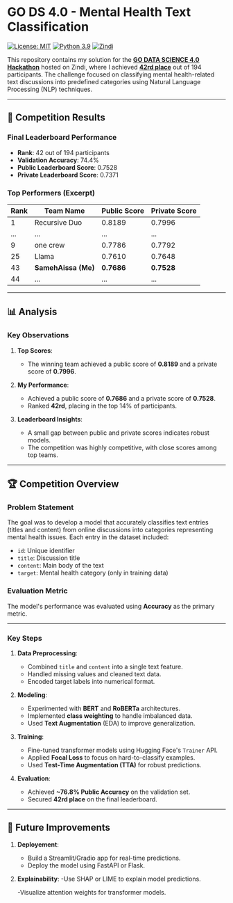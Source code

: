 # GO DS 4.0 - Mental Health Text Classification

[![License: MIT](https://img.shields.io/badge/License-MIT-yellow.svg)](LICENSE)
[![Python 3.9](https://img.shields.io/badge/python-3.9-blue.svg)](requirements.txt)
[![Zindi](https://img.shields.io/badge/Zindi-Platform-blue)](https://zindi.africa/competitions/go-data-science-40-mental-health-challenge/)

This repository contains my solution for the **[GO DATA SCIENCE 4.0 Hackathon](https://zindi.africa/competitions/go-data-science-40-mental-health-challenge/)** hosted on Zindi, where I achieved **[42rd place](https://zindi.africa/users/SamehAissa/competitions/certificate)** out of 194 participants. The challenge focused on classifying mental health-related text discussions into predefined categories using Natural Language Processing (NLP) techniques.

---

## 🏅 Competition Results

### Final Leaderboard Performance
- **Rank**: 42 out of 194  participants
- **Validation Accuracy**: 74.4%
- **Public Leaderboard Score**: 0.7528
- **Private Leaderboard Score**: 0.7371

### Top Performers (Excerpt)
| Rank | Team Name               | Public Score | Private Score |
|------|-------------------------|--------------|---------------|
| 1    | Recursive Duo           | 0.8189       | 0.7996        |
| ...  | ...                     | ...          | ...           |
| 9    | one crew        | 0.7786       | 0.7792        |
| 25   | Llama                     | 0.7610       | 0.7648        |
| 43   | **SamehAissa (Me)**     | **0.7686**   | **0.7528**    |
| 44   | ...                     | ...          | ...           |

---

## 📊 Analysis

### Key Observations
1. **Top Scores**:
   - The winning team achieved a public score of **0.8189** and a private score of **0.7996**.
2. **My Performance**:
   - Achieved a public score of **0.7686** and a private score of **0.7528**.
   - Ranked **42rd**, placing in the top 14% of participants.

3. **Leaderboard Insights**:
   - A small gap between public and private scores indicates robust models.
   - The competition was highly competitive, with close scores among top teams.

---

## 🏆 Competition Overview

### Problem Statement
The goal was to develop a model that accurately classifies text entries (titles and content) from online discussions into categories representing mental health issues. Each entry in the dataset included:
- `id`: Unique identifier
- `title`: Discussion title
- `content`: Main body of the text
- `target`: Mental health category (only in training data)

### Evaluation Metric
The model's performance was evaluated using **Accuracy** as the primary metric.

---


### Key Steps
1. **Data Preprocessing**:
   - Combined `title` and `content` into a single text feature.
   - Handled missing values and cleaned text data.
   - Encoded target labels into numerical format.

2. **Modeling**:
   - Experimented with **BERT** and **RoBERTa** architectures.
   - Implemented **class weighting** to handle imbalanced data.
   - Used **Text Augmentation** (EDA) to improve generalization.

3. **Training**:
   - Fine-tuned transformer models using Hugging Face's `Trainer` API.
   - Applied **Focal Loss** to focus on hard-to-classify examples.
   - Used **Test-Time Augmentation (TTA)** for robust predictions.

4. **Evaluation**:
   - Achieved **~76.8% Public Accuracy** on the validation set.
   - Secured **42rd place** on the final leaderboard.

---
## 🔮 Future Improvements
1. **Deployement**:
   - Build a Streamlit/Gradio app for real-time predictions.
   - Deploy the model using FastAPI or Flask.


2. **Explainability**:
    -Use SHAP or LIME to explain model predictions.

    -Visualize attention weights for transformer models.
